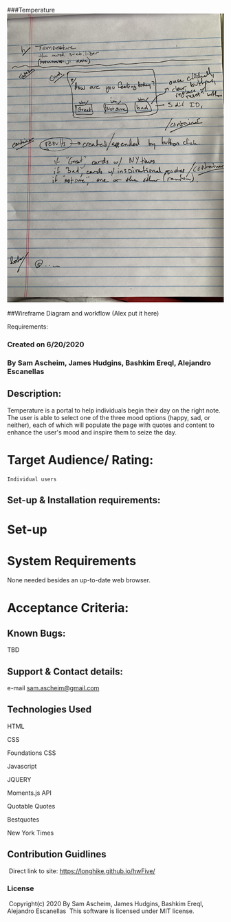 ###Temperature
![Alt text](./Assets/IMG_1163.jpeg?raw=true "Design")


##Wireframe
Diagram and workflow (Alex put it here)

Requirements:


### Created on 6/20/2020

### By Sam Ascheim, James Hudgins, Bashkim Ereql, Alejandro Escanellas 

## Description:

Temperature is a portal to help individuals begin their day on the right note. The user is able to select one of the three mood options (happy, sad, or neither), each of which will populate the page with quotes and content to enhance the user's mood and inspire them to seize the day.

# Target Audience/ Rating:

    Individual users

## Set-up & Installation requirements:

# Set-up

# System Requirements
None needed besides an up-to-date web browser.

# Acceptance Criteria:

## Known Bugs:

TBD

## Support & Contact details:

e-mail sam.ascheim@gmail.com

## Technologies Used

HTML

CSS

Foundations CSS

Javascript

JQUERY

Moments.js API

Quotable Quotes

Bestquotes

New York Times 

## Contribution Guidlines 
​
Direct link to site:
https://longhike.github.io/hwFive/
​
### License
​
Copyright(c) 2020 By Sam Ascheim, James Hudgins, Bashkim Ereql, Alejandro Escanellas
​
This software is licensed under MIT license.
